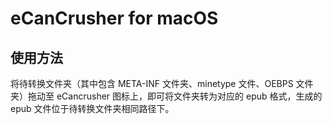 # eCanCrusher for macOS

## 使用方法

将待转换文件夹（其中包含 META-INF 文件夹、minetype 文件、OEBPS 文件夹）拖动至 eCancrusher 图标上，即可将文件夹转为对应的 epub 格式，生成的 epub 文件位于待转换文件夹相同路径下。

